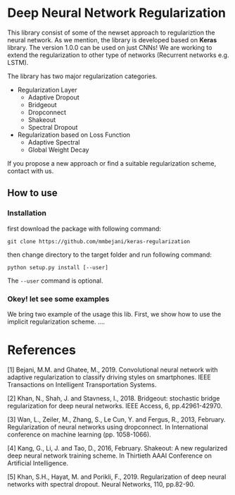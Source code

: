 # Deep Neural Network Regularization

This library consist of some of the newset approach to regulariztion the neural network.
As we mention, the library is developed based on **Keras** library. The version 1.0.0 can be used on just CNNs!
We are working to extend the regularization to other type of networks (Recurrent networks e.g. LSTM).

The library has two major regularization categories.

* Regularization Layer
    * Adaptive Dropout
    * Bridgeout
    * Dropconnect
    * Shakeout
    * Spectral Dropout
* Regularization based on Loss Function
    * Adaptive Spectral
    * Global Weight Decay

If you propose a new approach or find a suitable regularization scheme, contact with us.

## How to use
### Installation

first download the package with following command:
```
git clone https://github.com/mmbejani/keras-regularization
```
then change directory to the target folder and run following command:
```
python setup.py install [--user]
```
The `--user` command is optional.

### Okey! let see some examples
We bring two example of the usage this lib. First, we show how to use the implicit regularization scheme.
....

# References
[1] Bejani, M.M. and Ghatee, M., 2019. Convolutional neural network with adaptive regularization to classify driving styles on smartphones. IEEE Transactions on Intelligent Transportation Systems.

[2] Khan, N., Shah, J. and Stavness, I., 2018. Bridgeout: stochastic bridge regularization for deep neural networks. IEEE Access, 6, pp.42961-42970.

[3] Wan, L., Zeiler, M., Zhang, S., Le Cun, Y. and Fergus, R., 2013, February. Regularization of neural networks using dropconnect. In International conference on machine learning (pp. 1058-1066).

[4] Kang, G., Li, J. and Tao, D., 2016, February. Shakeout: A new regularized deep neural network training scheme. In Thirtieth AAAI Conference on Artificial Intelligence.

[5] Khan, S.H., Hayat, M. and Porikli, F., 2019. Regularization of deep neural networks with spectral dropout. Neural Networks, 110, pp.82-90.
